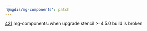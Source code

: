 ```yaml
---
'@mgdis/mg-components': patch
---
```


[421](https://gitlab.mgdis.fr/core/core-ui/core-ui/-/issues/421) mg-components: when upgrade stencil >=4.5.0 build is broken
